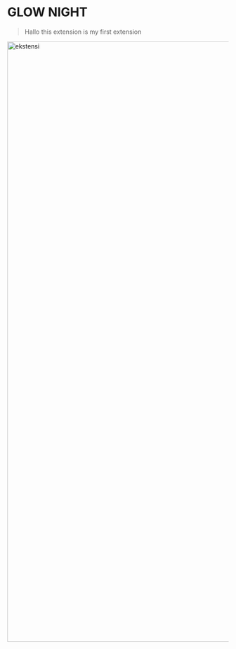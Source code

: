 # GLOW NIGHT
> Hallo this extension is my first extension


<img width="1366" alt="ekstensi" src="https://user-images.githubusercontent.com/78941367/124365807-a22b5d00-dc74-11eb-8398-47f6c550c66b.png">